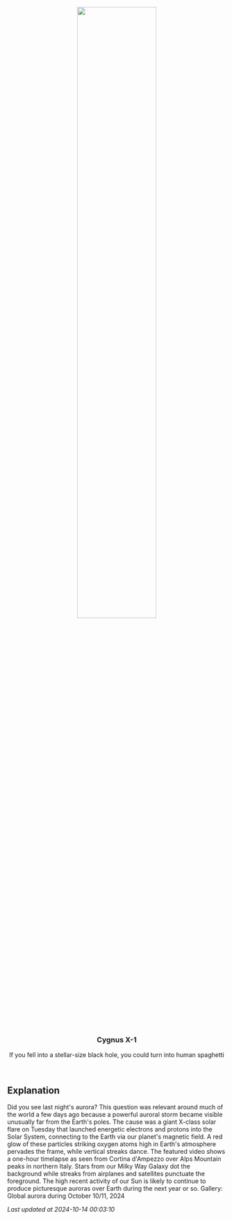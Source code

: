 <p align='center'>
    <a href='https://www.youtube.com/embed/uCbpHh_rTgc?rel=0'><img src='https://images.unsplash.com/photo-1610296669228-602fa827fc1f' width='60%' /></a>
    <h3 align="center">Cygnus X-1</h3>
    <p align="center">If you fell into a stellar-size black hole, you could turn into human spaghetti</p>
</p>
<br/>

Explanation
--
Did you see last night's aurora? This question was relevant around much of the world a few days ago because a powerful auroral storm became visible unusually far from the Earth's poles. The cause was a giant X-class solar flare on Tuesday that launched energetic electrons and protons into the Solar System, connecting to the Earth via our planet's magnetic field.  A red glow of these particles striking oxygen atoms high in  Earth's atmosphere pervades the frame, while vertical streaks dance. The featured video shows a one-hour timelapse as seen from Cortina d'Ampezzo over Alps Mountain peaks in northern Italy.  Stars from our Milky Way Galaxy dot the background while  streaks from airplanes and satellites punctuate the foreground. The high recent activity of our Sun is likely to continue to produce picturesque auroras over Earth during the next year or so.   Gallery: Global aurora during October 10/11, 2024


*Last updated at 2024-10-14 00:03:10*

